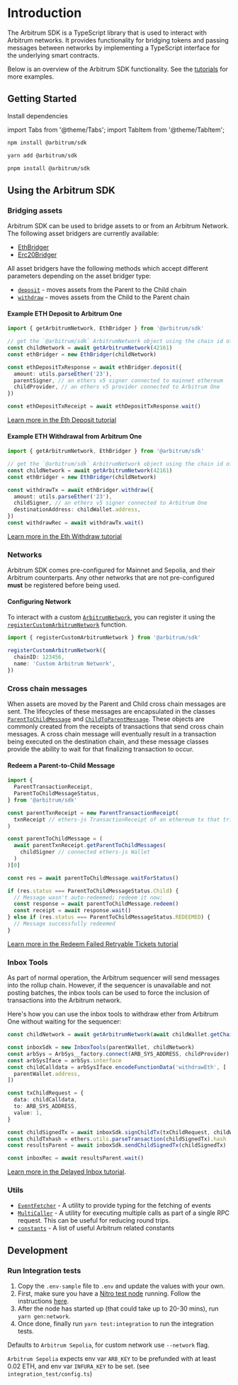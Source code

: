 # Introduction

The Arbitrum SDK is a TypeScript library that is used to interact with Arbitrum networks. It provides functionality for bridging tokens and passing messages between networks by implementing a TypeScript interface for the underlying smart contracts.

Below is an overview of the Arbitrum SDK functionality. See the [tutorials](https://github.com/OffchainLabs/arbitrum-tutorials) for more examples.

## Getting Started

Install dependencies

import Tabs from '@theme/Tabs';
import TabItem from '@theme/TabItem';

<Tabs>
<TabItem value="npm" label="npm">

```sh
npm install @arbitrum/sdk
```

</TabItem>
<TabItem value="yarn" label="yarn">

```sh
yarn add @arbitrum/sdk
```

</TabItem>
<TabItem value="pnpm" label="pnpm">

```sh
pnpm install @arbitrum/sdk
```

</TabItem>
</Tabs>

## Using the Arbitrum SDK

### Bridging assets

Arbitrum SDK can be used to bridge assets to or from an Arbitrum Network. The following asset bridgers are currently available:

- [EthBridger](./reference/assetBridger/ethBridger.md)
- [Erc20Bridger](./reference/assetBridger/erc20Bridger.md)

All asset bridgers have the following methods which accept different parameters depending on the asset bridger type:

- [`deposit`](./reference/assetBridger/assetBridger.md#deposit) - moves assets from the Parent to the Child chain
- [`withdraw`](./reference/assetBridger/assetBridger.md#withdraw) - moves assets from the Child to the Parent chain

#### Example ETH Deposit to Arbitrum One

```ts
import { getArbitrumNetwork, EthBridger } from '@arbitrum/sdk'

// get the `@arbitrum/sdk` ArbitrumNetwork object using the chain id of the Arbitrum One chain
const childNetwork = await getArbitrumNetwork(42161)
const ethBridger = new EthBridger(childNetwork)

const ethDepositTxResponse = await ethBridger.deposit({
  amount: utils.parseEther('23'),
  parentSigner, // an ethers v5 signer connected to mainnet ethereum
  childProvider, // an ethers v5 provider connected to Arbitrum One
})

const ethDepositTxReceipt = await ethDepositTxResponse.wait()
```

[Learn more in the Eth Deposit tutorial](https://github.com/OffchainLabs/arbitrum-tutorials/tree/master/packages/eth-deposit)

#### Example ETH Withdrawal from Arbitrum One

```ts
import { getArbitrumNetwork, EthBridger } from '@arbitrum/sdk'

// get the `@arbitrum/sdk` ArbitrumNetwork object using the chain id of the Arbitrum One chain
const childNetwork = await getArbitrumNetwork(42161)
const ethBridger = new EthBridger(childNetwork)

const withdrawTx = await ethBridger.withdraw({
  amount: utils.parseEther('23'),
  childSigner, // an ethers v5 signer connected to Arbitrum One
  destinationAddress: childWallet.address,
})
const withdrawRec = await withdrawTx.wait()
```

[Learn more in the Eth Withdraw tutorial](https://github.com/OffchainLabs/arbitrum-tutorials/tree/master/packages/eth-withdraw)

### Networks

Arbitrum SDK comes pre-configured for Mainnet and Sepolia, and their Arbitrum counterparts. Any other networks that are not pre-configured **must** be registered before being used.

#### Configuring Network

To interact with a custom [`ArbitrumNetwork`](./reference/dataEntities/networks), you can register it using the [`registerCustomArbitrumNetwork`](./reference/dataEntities/networks.md#registerCustomArbitrumNetwork) function.

```ts
import { registerCustomArbitrumNetwork } from '@arbitrum/sdk'

registerCustomArbitrumNetwork({
  chainID: 123456,
  name: 'Custom Arbitrum Network',
})
```

### Cross chain messages

When assets are moved by the Parent and Child cross chain messages are sent. The lifecycles of these messages are encapsulated in the classes [`ParentToChildMessage`](./reference/message/ParentToChildMessage) and [`ChildToParentMessage`](./reference/message/ParentToChildMessage). These objects are commonly created from the receipts of transactions that send cross chain messages. A cross chain message will eventually result in a transaction being executed on the destination chain, and these message classes provide the ability to wait for that finalizing transaction to occur.

#### Redeem a Parent-to-Child Message

```ts
import {
  ParentTransactionReceipt,
  ParentToChildMessageStatus,
} from '@arbitrum/sdk'

const parentTxnReceipt = new ParentTransactionReceipt(
  txnReceipt // ethers-js TransactionReceipt of an ethereum tx that triggered a Parent-to-Child message (say depositing a token via a bridge)
)

const parentToChildMessage = (
  await parentTxnReceipt.getParentToChildMessages(
    childSigner // connected ethers-js Wallet
  )
)[0]

const res = await parentToChildMessage.waitForStatus()

if (res.status === ParentToChildMessageStatus.Child) {
  // Message wasn't auto-redeemed; redeem it now:
  const response = await parentToChildMessage.redeem()
  const receipt = await response.wait()
} else if (res.status === ParentToChildMessageStatus.REDEEMED) {
  // Message successfully redeemed
}
```

[Learn more in the Redeem Failed Retryable Tickets tutorial](https://github.com/OffchainLabs/arbitrum-tutorials/tree/master/packages/redeem-failed-retryable)

### Inbox Tools

As part of normal operation, the Arbitrum sequencer will send messages into the rollup chain. However, if the sequencer is unavailable and not posting batches, the inbox tools can be used to force the inclusion of transactions into the Arbitrum network.

Here's how you can use the inbox tools to withdraw ether from Arbitrum One without waiting for the sequencer:

```ts
const childNetwork = await getArbitrumNetwork(await childWallet.getChainId())

const inboxSdk = new InboxTools(parentWallet, childNetwork)
const arbSys = ArbSys__factory.connect(ARB_SYS_ADDRESS, childProvider)
const arbSysIface = arbSys.interface
const childCalldata = arbSysIface.encodeFunctionData('withdrawEth', [
  parentWallet.address,
])

const txChildRequest = {
  data: childCalldata,
  to: ARB_SYS_ADDRESS,
  value: 1,
}

const childSignedTx = await inboxSdk.signChildTx(txChildRequest, childWallet)
const childTxhash = ethers.utils.parseTransaction(childSignedTx).hash
const resultsParent = await inboxSdk.sendChildSignedTx(childSignedTx)

const inboxRec = await resultsParent.wait()
```

[Learn more in the Delayed Inbox tutorial](https://github.com/OffchainLabs/arbitrum-tutorials/tree/master/packages/delayedInbox-l2msg).

### Utils

- [`EventFetcher`](./reference/utils/eventFetcher) - A utility to provide typing for the fetching of events
- [`MultiCaller`](./reference/utils/multicall#multicaller) - A utility for executing multiple calls as part of a single RPC request. This can be useful for reducing round trips.
- [`constants`](./reference/dataEntities/constants) - A list of useful Arbitrum related constants

## Development

### Run Integration tests

1. Copy the `.env-sample` file to `.env` and update the values with your own.
1. First, make sure you have a [Nitro test node](https://github.com/Offchainlabs/nitro-testnode) running. Follow the instructions [here](https://docs.arbitrum.io/node-running/how-tos/local-dev-node).
1. After the node has started up (that could take up to 20-30 mins), run `yarn gen:network`.
1. Once done, finally run `yarn test:integration` to run the integration tests.

Defaults to `Arbitrum Sepolia`, for custom network use `--network` flag.

`Arbitrum Sepolia` expects env var `ARB_KEY` to be prefunded with at least 0.02 ETH, and env var `INFURA_KEY` to be set.
(see `integration_test/config.ts`)
